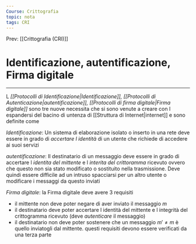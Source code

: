 ```yaml
---
Course: Crittografia
topic: nota
tags: CRI
---
```


Prev: [[Crittografia (CRI)]]

# Identificazione, autentificazione, Firma digitale
---
L _[[Protocolli di Identificazione|Identificazione]], [[Protocolli di Autenticazione|autentificazione]], [[Protocolli di firma digitale|Firma digitale]]_ sono tre nuove necessita che si sono venute a creare con l espandersi del bacino di untenza di [[Struttura di Internet|internet]] e sono definite come 

_Identificazione_: 
	Un sistema di elaborazione isolato o inserto in una rete deve essere in grado di _accertare l identità_ di un utente che richiede di accedere ai suoi servizi

_autentificazione_: 
	Il destinatario di un messaggio deve essere in grado di accertare l _identita del mittente_ e l _interita del crittoramma_ ricevuto ovvero che questo non sia stato modificato o sostituito nella trasmissione. Deve quindi essere difficile ad un intruso spacciarsi per un altro utente o modificare i messaggi da questo inviati

_Firma digitale_: la Firma digitale deve avere 3 requisiti
- il mittente non deve poter negare di aver inviato il messaggio $m$
- il destinatario deve poter accertare l identità del mittente e l integrità del crittogramma ricevuto (deve _autenticare_ il messaggio)
- il destinatario non deve poter sostenere che un messaggio $m' \not = m$ è quello inviatogli dal mittente.
questi requisiti devono essere verificati da una terza parte
